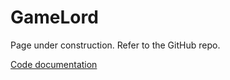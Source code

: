 # GameLord

Page under construction. Refer to the GitHub repo.

[Code documentation](docs/html/index.html)
